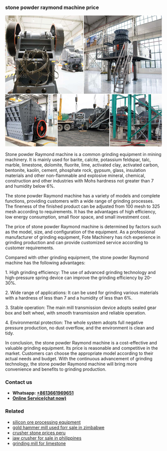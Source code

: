 <h3>stone powder raymond machine price</h3><img src='1708663715.jpg' alt=''><p>Stone powder Raymond machine is a common grinding equipment in mining machinery. It is mainly used for barite, calcite, potassium feldspar, talc, marble, limestone, dolomite, fluorite, lime, activated clay, activated carbon, bentonite, kaolin, cement, phosphate rock, gypsum, glass, insulation materials and other non-flammable and explosive mineral, chemical, construction and other industries with Mohs hardness not greater than 7 and humidity below 6%.</p><p>The stone powder Raymond machine has a variety of models and complete functions, providing customers with a wide range of grinding processes. The fineness of the finished product can be adjusted from 100 mesh to 325 mesh according to requirements. It has the advantages of high efficiency, low energy consumption, small floor space, and small investment cost.</p><p>The price of stone powder Raymond machine is determined by factors such as the model, size, and configuration of the equipment. As a professional manufacturer of grinding equipment, Fote Machinery has rich experience in grinding production and can provide customized service according to customer requirements.</p><p>Compared with other grinding equipment, the stone powder Raymond machine has the following advantages:</p><p>1. High grinding efficiency: The use of advanced grinding technology and high-pressure spring device can improve the grinding efficiency by 20-30%.</p><p>2. Wide range of applications: It can be used for grinding various materials with a hardness of less than 7 and a humidity of less than 6%.</p><p>3. Stable operation: The main mill transmission device adopts sealed gear box and belt wheel, with smooth transmission and reliable operation.</p><p>4. Environmental protection: The whole system adopts full negative pressure production, no dust overflow, and the environment is clean and tidy.</p><p>In conclusion, the stone powder Raymond machine is a cost-effective and valuable grinding equipment. Its price is reasonable and competitive in the market. Customers can choose the appropriate model according to their actual needs and budget. With the continuous advancement of grinding technology, the stone powder Raymond machine will bring more convenience and benefits to grinding production.</p><h3>Contact us</h3><ul><li><strong>Whatsapp:&nbsp;<a href="https://wa.me/8613661969651">+8613661969651</a></strong></li><li><a href="https://swt.shibang-china.com/?git&amp;zhl&amp;stone powder raymond machine price"><strong>Online Service(chat now)</strong></a></li></ul><h3>Related</h3><ul><li><a href='silicon ore processing equipment.md'>silicon ore processing equipment</a></li><li><a href='gold hammer mill used forr sale in zimbabwe.md'>gold hammer mill used forr sale in zimbabwe</a></li><li><a href='crusher stone prices peru.md'>crusher stone prices peru</a></li><li><a href='jaw crusher for sale in philippines.md'>jaw crusher for sale in philippines</a></li><li><a href='grinding mill for limestone.md'>grinding mill for limestone</a></li></ul>